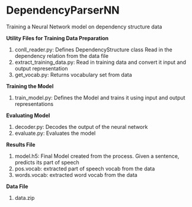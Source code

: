 # DependencyParserNN

Training a Neural Network model on dependency structure data 

**Utility Files for Training Data Preparation**
1. conll_reader.py: Defines DependencyStructure class Read in the dependency relation from the data file
2. extract_training_data.py: Read in training data and convert it input and output representation
3. get_vocab.py: Returns vocabulary set from data

**Training the Model**

1. train_model.py: Defines the Model and trains it using input and output representations

**Evaluating Model**

1. decoder.py: Decodes the output of the neural network
2. evaluate.py: Evaluates the model

**Results File**

1. model.h5: Final Model created from the process. Given a sentence, predicts its part of speech
2. pos.vocab: extracted part of speech vocab from the data
3. words.vocab: extracted word vocab from the data

**Data File**
1. data.zip
